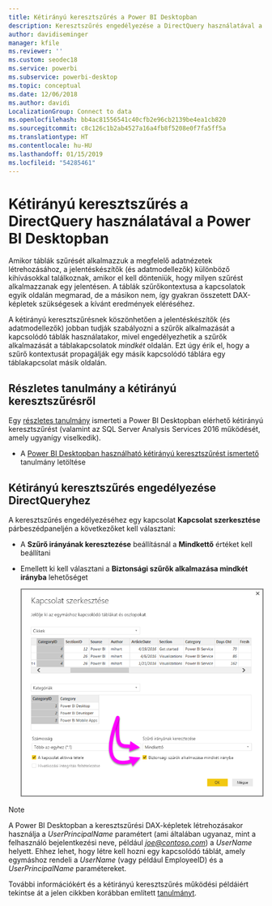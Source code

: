 ```yaml
---
title: Kétirányú keresztszűrés a Power BI Desktopban
description: Keresztszűrés engedélyezése a DirectQuery használatával a Power BI Desktopban
author: davidiseminger
manager: kfile
ms.reviewer: ''
ms.custom: seodec18
ms.service: powerbi
ms.subservice: powerbi-desktop
ms.topic: conceptual
ms.date: 12/06/2018
ms.author: davidi
LocalizationGroup: Connect to data
ms.openlocfilehash: bb4ac81556541c40cfb2e96cb2139be4ea1cb820
ms.sourcegitcommit: c8c126c1b2ab4527a16a4fb8f5208e0f7fa5ff5a
ms.translationtype: HT
ms.contentlocale: hu-HU
ms.lasthandoff: 01/15/2019
ms.locfileid: "54285461"
---
```

# <a name="bidirectional-cross-filtering-using-directquery-in-power-bi-desktop"></a>Kétirányú keresztszűrés a DirectQuery használatával a Power BI Desktopban

Amikor táblák szűrését alkalmazzuk a megfelelő adatnézetek létrehozásához, a jelentéskészítők (és adatmodellezők) különböző kihívásokkal találkoznak, amikor el kell dönteniük, hogy milyen szűrést alkalmazzanak egy jelentésen. A táblák szűrőkontextusa a kapcsolatok egyik oldalán megmarad, de a másikon nem, így gyakran összetett DAX-képletek szükségesek a kívánt eredmények eléréséhez.

A kétirányú keresztszűrésnek köszönhetően a jelentéskészítők (és adatmodellezők) jobban tudják szabályozni a szűrők alkalmazását a kapcsolódó táblák használatakor, mivel engedélyezhetik a szűrők alkalmazását a táblakapcsolatok *mindkét* oldalán. Ezt úgy érik el, hogy a szűrő kontextusát propagálják egy másik kapcsolódó táblára egy táblakapcsolat másik oldalán.

## <a name="detailed-whitepaper-for-bidirectional-cross-filtering"></a>Részletes tanulmány a kétirányú keresztszűrésről
Egy [részletes tanulmány](http://download.microsoft.com/download/2/7/8/2782DF95-3E0D-40CD-BFC8-749A2882E109/Bidirectional%20cross-filtering%20in%20Analysis%20Services%202016%20and%20Power%20BI.docx) ismerteti a Power BI Desktopban elérhető kétirányú keresztszűrést (valamint az SQL Server Analysis Services 2016 működését, amely ugyanígy viselkedik).

* A [Power BI Desktopban használható kétirányú keresztszűrést ismertető](http://download.microsoft.com/download/2/7/8/2782DF95-3E0D-40CD-BFC8-749A2882E109/Bidirectional%20cross-filtering%20in%20Analysis%20Services%202016%20and%20Power%20BI.docx) tanulmány letöltése

## <a name="enabling-bidirectional-cross-filtering-for-directquery"></a>Kétirányú keresztszűrés engedélyezése DirectQueryhez

A keresztszűrés engedélyezéséhez egy kapcsolat **Kapcsolat szerkesztése** párbeszédpaneljén a következőket kell választani:

* A **Szűrő irányának keresztezése** beállításnál a **Mindkettő** értéket kell beállítani
* Emellett ki kell választani a **Biztonsági szűrők alkalmazása mindkét irányba** lehetőséget

  ![](media/desktop-bidirectional-filtering/bidirectional-filtering_2.png)

> [!NOTE]
> A Power BI Desktopban a keresztszűrési DAX-képletek létrehozásakor használja a *UserPrincipalName* paramétert (ami általában ugyanaz, mint a felhasználó bejelentkezési neve, például <em>joe@contoso.com</em>) a *UserName* helyett. Ehhez lehet, hogy létre kell hozni egy kapcsolódó táblát, amely egymáshoz rendeli a *UserName* (vagy például EmployeeID) és a *UserPrincipalName* paramétereket.

További információkért és a kétirányú keresztszűrés működési példáiért tekintse át a jelen cikkben korábban említett [tanulmányt](http://download.microsoft.com/download/2/7/8/2782DF95-3E0D-40CD-BFC8-749A2882E109/Bidirectional%20cross-filtering%20in%20Analysis%20Services%202016%20and%20Power%20BI.docx).

